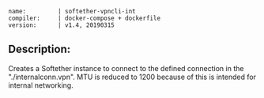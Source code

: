 ```
name:         | softether-vpncli-int
compiler:     | docker-compose + dockerfile
version:      | v1.4, 20190315
```

## Description:

Creates a Softether instance to connect to the defined connection in the "./internalconn.vpn". 
MTU is reduced to 1200 because of this is intended for internal networking.
